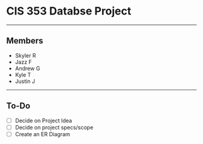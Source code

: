 # CIS 353 Databse Project

___

## Members
* Skyler R
* Jazz F
* Andrew G
* Kyle T
* Justin J

___

## To-Do
* [ ] Decide on Project Idea
* [ ] Decide on project specs/scope
* [ ] Create an ER Diagram
